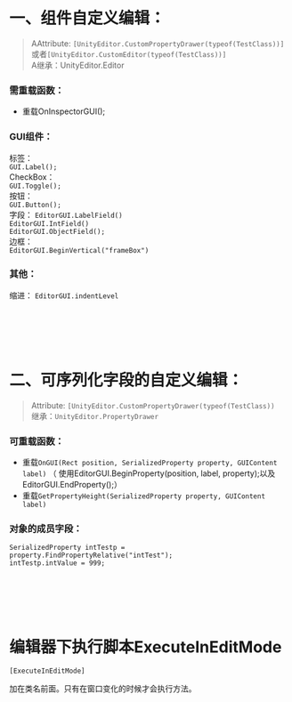 ﻿

# 一、组件自定义编辑：

> AAttribute:   `[UnityEditor.CustomPropertyDrawer(typeof(TestClass))]`或者`[UnityEditor.CustomEditor(typeof(TestClass))]`    
> A继承：UnityEditor.Editor

### 需重载函数：
- 重载OnInspectorGUI();

### GUI组件：  

标签：  
`GUI.Label();`  
CheckBox：  
`GUI.Toggle();`  
按钮：  
`GUI.Button();`  
字段：
`EditorGUI.LabelField()`  
`EditorGUI.IntField()`  
`EditorGUI.ObjectField();`    
边框：  
`EditorGUI.BeginVertical("frameBox")`  




### 其他：   

缩进：
`EditorGUI.indentLevel`



<br />
<br />
<br />
<br />



# 二、可序列化字段的自定义编辑：  

> Attribute:   `[UnityEditor.CustomPropertyDrawer(typeof(TestClass))`    
> 继承：`UnityEditor.PropertyDrawer`  

### 可重载函数：
- 重载`OnGUI(Rect position, SerializedProperty property, GUIContent label)` （ 使用EditorGUI.BeginProperty(position, label, property);以及EditorGUI.EndProperty();）
- 重载`GetPropertyHeight(SerializedProperty property, GUIContent label)`


### 对象的成员字段：  

`SerializedProperty intTestp = property.FindPropertyRelative("intTest");`    
`intTestp.intValue = 999;`    




<br />
<br />
<br />
<br />




# 编辑器下执行脚本ExecuteInEditMode

`[ExecuteInEditMode]`  

加在类名前面。只有在窗口变化的时候才会执行方法。    







